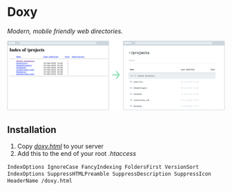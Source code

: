 # Doxy
*Modern, mobile friendly web directories.*


<img src="doxy.png"/>

## Installation
1. Copy *[doxy.html](dist/doxy.html)* to your server
2. Add this to the end of your root *.htaccess*

```
IndexOptions IgnoreCase FancyIndexing FoldersFirst VersionSort
IndexOptions SuppressHTMLPreamble SuppressDescription SuppressIcon  
HeaderName /doxy.html
```
